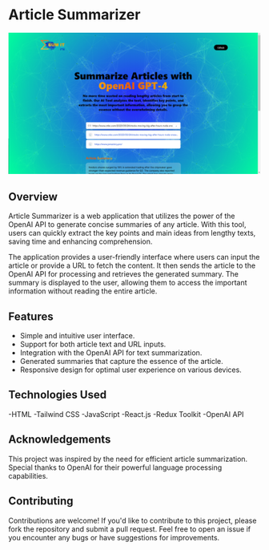 # Article Summarizer

![Website Preview](preview.png)

## Overview

Article Summarizer is a web application that utilizes the power of the OpenAI API to generate concise summaries of any article. With this tool, users can quickly extract the key points and main ideas from lengthy texts, saving time and enhancing comprehension.

The application provides a user-friendly interface where users can input the article or provide a URL to fetch the content. It then sends the article to the OpenAI API for processing and retrieves the generated summary. The summary is displayed to the user, allowing them to access the important information without reading the entire article.

## Features

- Simple and intuitive user interface.
- Support for both article text and URL inputs.
- Integration with the OpenAI API for text summarization.
- Generated summaries that capture the essence of the article.
- Responsive design for optimal user experience on various devices.

## Technologies Used


-HTML
-Tailwind CSS
-JavaScript
-React.js
-Redux Toolkit
-OpenAI API



## Acknowledgements
This project was inspired by the need for efficient article summarization.
Special thanks to OpenAI for their powerful language processing capabilities.

## Contributing
Contributions are welcome! If you'd like to contribute to this project, please fork the repository and submit a pull request. Feel free to open an issue if you encounter any bugs or have suggestions for improvements.
